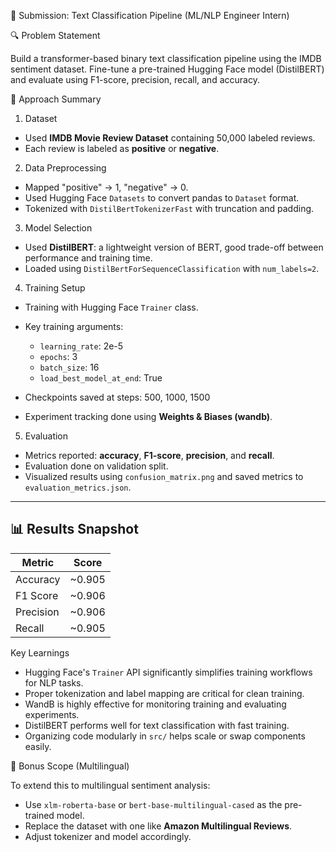 📄 Submission: Text Classification Pipeline (ML/NLP Engineer Intern)

🔍 Problem Statement

Build a transformer-based binary text classification pipeline using the IMDB sentiment dataset. Fine-tune a pre-trained Hugging Face model (DistilBERT) and evaluate using F1-score, precision, recall, and accuracy.

🚀 Approach Summary

1. Dataset

* Used **IMDB Movie Review Dataset** containing 50,000 labeled reviews.
* Each review is labeled as **positive** or **negative**.

2. Data Preprocessing

* Mapped "positive" → 1, "negative" → 0.
* Used Hugging Face `Datasets` to convert pandas to `Dataset` format.
* Tokenized with `DistilBertTokenizerFast` with truncation and padding.

3. Model Selection

* Used **DistilBERT**: a lightweight version of BERT, good trade-off between performance and training time.
* Loaded using `DistilBertForSequenceClassification` with `num_labels=2`.

4. Training Setup

* Training with Hugging Face `Trainer` class.
* Key training arguments:

  * `learning_rate`: 2e-5
  * `epochs`: 3
  * `batch_size`: 16
  * `load_best_model_at_end`: True
* Checkpoints saved at steps: 500, 1000, 1500
* Experiment tracking done using **Weights & Biases (wandb)**.

5. Evaluation

* Metrics reported: **accuracy**, **F1-score**, **precision**, and **recall**.
* Evaluation done on validation split.
* Visualized results using `confusion_matrix.png` and saved metrics to `evaluation_metrics.json`.

---

## 📊 Results Snapshot

| Metric    | Score  |
| --------- | ------ |
| Accuracy  | ~0.905 |
| F1 Score  | ~0.906 |
| Precision | ~0.906 |
| Recall    | ~0.905 |

 Key Learnings

* Hugging Face's `Trainer` API significantly simplifies training workflows for NLP tasks.
* Proper tokenization and label mapping are critical for clean training.
* WandB is highly effective for monitoring training and evaluating experiments.
* DistilBERT performs well for text classification with fast training.
* Organizing code modularly in `src/` helps scale or swap components easily.

🎯 Bonus Scope (Multilingual)

To extend this to multilingual sentiment analysis:

* Use `xlm-roberta-base` or `bert-base-multilingual-cased` as the pre-trained model.
* Replace the dataset with one like **Amazon Multilingual Reviews**.
* Adjust tokenizer and model accordingly.



